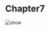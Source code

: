 # Chapter7
<img src="https://github.com/ch1206643805/Chapter7/blob/master/chapter7.gif" alt="show" />

